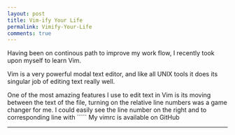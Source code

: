 ```yaml
---
layout: post
title: Vim-ify Your Life
permalink: Vimify-Your-Life
comments: true
---
```

Having been on continous path to improve my work flow, I recently took upon myself to learn Vim.

Vim is a very powerful modal text editor, and like all UNIX tools it does its singular job of editing text really well.

One of the most amazing features I use to edit text in Vim is its moving between the text of the file, turning on the relative line numbers was a game changer for me.
I could easily see the line number on the right and to corresponding line with ``<N><J or K>```
My vimrc is available on GitHub

---
